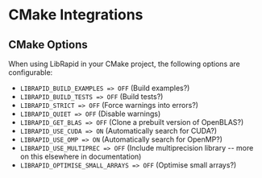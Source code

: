 # CMake Integrations

## CMake Options

When using LibRapid in your CMake project, the following options are configurable:

- `LIBRAPID_BUILD_EXAMPLES => OFF` (Build examples?)
- `LIBRAPID_BUILD_TESTS => OFF` (Build tests?)
- `LIBRAPID_STRICT => OFF` (Force warnings into errors?)
- `LIBRAPID_QUIET => OFF` (Disable warnings)
- `LIBRAPID_GET_BLAS => OFF` (Clone a prebuilt version of OpenBLAS?)
- `LIBRAPID_USE_CUDA => ON` (Automatically search for CUDA?)
- `LIBRAPID_USE_OMP => ON` (Automatically search for OpenMP?)
- `LIBRAPID_USE_MULTIPREC => OFF` (Include multiprecision library -- more on this elsewhere in documentation)
- `LIBRAPID_OPTIMISE_SMALL_ARRAYS => OFF` (Optimise small arrays?)